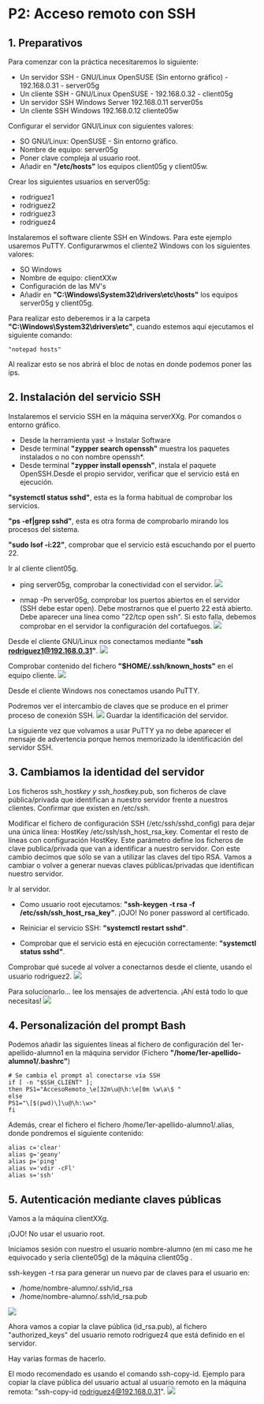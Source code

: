 # **P2: Acceso remoto con SSH**
## **1. Preparativos**
Para comenzar con la práctica necesitaremos lo siguiente:
* Un servidor SSH - GNU/Linux OpenSUSE (Sin entorno gráfico) - 192.168.0.31 - server05g
* Un cliente SSH - GNU/Linux OpenSUSE - 192.168.0.32 - client05g
* Un servidor SSH 	Windows Server 	192.168.0.11 	server05s
* Un cliente SSH 	Windows 	192.168.0.12 	cliente05w

Configurar el servidor GNU/Linux con siguientes valores:
* SO GNU/Linux: OpenSUSE - Sin entorno gráfico.
* Nombre de equipo: server05g
* Poner clave compleja al usuario root.
* Añadir en **"/etc/hosts"** los equipos client05g y client05w.

Crear los siguientes usuarios en server05g:

  * rodriguez1
  * rodriguez2
  * rodriguez3
  * rodriguez4

Instalaremos el software cliente SSH en Windows. Para este ejemplo usaremos PuTTY.
Configurarwmos el cliente2 Windows con los siguientes valores:
  * SO Windows
  * Nombre de equipo: clientXXw
  * Configuración de las MV's
  * Añadir en **"C:\Windows\System32\drivers\etc\hosts"** los equipos server05g y client05g.

 Para realizar esto deberemos ir a la carpeta **"C:\Windows\System32\drivers\etc"**, cuando estemos aquí ejecutamos el siguiente comando:


    "notepad hosts"

  Al realizar esto se nos abrirá el bloc de notas en donde podemos poner las ips.

## 2. Instalación del servicio SSH
Instalaremos el servicio SSH en la máquina serverXXg. Por comandos o entorno gráfico.

  * Desde la herramienta yast -> Instalar Software
  * Desde terminal **"zypper search openssh"** muestra los paquetes instalados o no con nombre openssh*.
  * Desde terminal **"zypper install openssh"**, instala el paquete OpenSSH.Desde el propio servidor, verificar que el servicio está en ejecución.


  **"systemctl status sshd"**, esta es la forma habitual de comprobar los servicios.

  **"ps -ef|grep sshd"**, esta es otra forma de comprobarlo mirando los procesos del sistema.

  **"sudo lsof -i:22"**, comprobar que el servicio está escuchando por el puerto 22.

  Ir al cliente client05g.
* ping server05g, comprobar la conectividad con el servidor.
![](1.png)

* nmap -Pn server05g, comprobar los puertos abiertos en el servidor (SSH debe estar open). Debe mostrarnos que el puerto 22 está abierto. Debe aparecer una línea como "22/tcp open ssh". Si esto falla, debemos comprobar en el servidor la configuración del cortafuegos.
![](2.png)

Desde el cliente GNU/Linux nos conectamos mediante **"ssh rodriguez1@192.168.0.31"**.
![](3.png)

Comprobar contenido del fichero **"$HOME/.ssh/known_hosts"** en el equipo cliente.
![](4.png)

Desde el cliente Windows nos conectamos usando PuTTY.

Podremos ver el intercambio de claves que se produce en el primer proceso de conexión SSH.
![](6.png)
Guardar la identificación del servidor.

La siguiente vez que volvamos a usar PuTTY ya no debe aparecer el mensaje de advertencia porque hemos memorizado la identificación del servidor SSH.

## 3. Cambiamos la identidad del servidor
Los ficheros ssh_host*key y ssh_host*key.pub, son ficheros de clave pública/privada que identifican a nuestro servidor frente a nuestros clientes. Confirmar que existen en /etc/ssh.

Modificar el fichero de configuración SSH (/etc/ssh/sshd_config) para dejar una única línea: HostKey /etc/ssh/ssh_host_rsa_key. Comentar el resto de líneas con configuración HostKey. Este parámetro define los ficheros de clave publica/privada que van a identificar a nuestro servidor. Con este cambio decimos que sólo se van a utilizar las claves del tipo RSA.
Vamos a cambiar o volver a generar nuevas claves públicas/privadas que identifican nuestro servidor.

Ir al servidor.
* Como usuario root ejecutamos: **"ssh-keygen -t rsa -f /etc/ssh/ssh_host_rsa_key"**. ¡OJO! No poner password al certificado.

* Reiniciar el servicio SSH: **"systemctl restart sshd"**.

* Comprobar que el servicio está en ejecución correctamente: **"systemctl status sshd"**.

Comprobar qué sucede al volver a conectarnos desde el cliente, usando el usuario rodriguez2.
![](7.png)

Para solucionarlo... lee los mensajes de advertencia. ¡Ahí está todo lo que necesitas!
![](8.png)

## 4. Personalización del prompt Bash
Podemos añadir las siguientes líneas al fichero de configuración del 1er-apellido-alumno1 en la máquina servidor (Fichero **"/home/1er-apellido-alumno1/.bashrc"**)


    # Se cambia el prompt al conectarse vía SSH
    if [ -n "$SSH_CLIENT" ];
    then PS1="AccesoRemoto_\e[32m\u@\h:\e[0m \w\a\$ "
    else
    PS1="\[$(pwd)\]\u@\h:\w>"
    fi
Además, crear el fichero el fichero /home/1er-apellido-alumno1/.alias, donde pondremos el siguiente contenido:

    alias c='clear'
    alias g='geany'
    alias p='ping'
    alias v='vdir -cFl'
    alias s='ssh'
## 5. Autenticación mediante claves públicas
Vamos a la máquina clientXXg.

¡OJO! No usar el usuario root.

Iniciamos sesión con nuestro el usuario nombre-alumno (en mi caso me he equivocado y sería cliente05g) de la máquina client05g .

ssh-keygen -t rsa para generar un nuevo par de claves para el usuario en:
* /home/nombre-alumno/.ssh/id_rsa
* /home/nombre-alumno/.ssh/id_rsa.pub

![](9.png)

Ahora vamos a copiar la clave pública (id_rsa.pub), al fichero "authorized_keys" del usuario remoto rodriguez4 que está definido en el servidor.

Hay varias formas de hacerlo.

El modo recomendado es usando el comando ssh-copy-id. Ejemplo para copiar la clave pública del usuario actual al usuario remoto en la máquina remota: "ssh-copy-id rodriguez4@192.168.0.31".
![](10.png)
